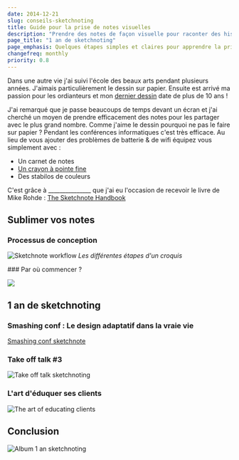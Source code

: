 ```yaml
---
date: 2014-12-21
slug: conseils-sketchnoting
title: Guide pour la prise de notes visuelles
description: "Prendre des notes de façon visuelle pour raconter des histoires. J'utilise la technique du sketchnoting pour faire des comptes rendus de conférences informatiques."
page_title: "1 an de sketchnoting"
page_emphasis: Quelques étapes simples et claires pour apprendre la prise de notes visuelles
changefreq: monthly
priority: 0.8
---
```


Dans une autre vie j'ai suivi l'école des beaux arts pendant plusieurs années. J'aimais particulièrement le dessin sur papier. Ensuite est arrivé ma passion pour les ordianteurs et mon [dernier dessin](http://fc03.deviantart.net/fs22/f/2008/007/7/1/Necron_Warrior_by_DbyD.jpg) date de plus de 10 ans !


J'ai remarqué que je passe beaucoups de temps devant un écran et j'ai cherché un moyen de prendre efficacement des notes pour les partager avec le plus grand nombre. Comme j'aime le dessin pourquoi ne pas le faire sur papier ? Pendant les conférences informatiques c'est très efficace. Au lieu de vous ajouter des problèmes de batterie & de wifi équipez vous simplement avec :

- Un carnet de notes
- <a href="http://www.amazon.fr/gp/product/B0012387YK/ref=as_li_tl?ie=UTF8&camp=1642&creative=19458&creativeASIN=B0012387YK&linkCode=as2&tag=davidl-21&linkId=DGB7ERNU5ZRLK6P5">Un crayon à pointe fine</a><img src="http://ir-fr.amazon-adsystem.com/e/ir?t=davidl-21&l=as2&o=8&a=B0012387YK" width="1" height="1" border="0" alt="" style="border:none !important; margin:0px !important;" />
- Des stabilos de couleurs

C'est grâce à _______________ que j'ai eu l'occasion de recevoir le livre de Mike Rohde : <a href="http://www.amazon.fr/gp/product/0321857895/ref=as_li_tl?ie=UTF8&camp=1642&creative=19458&creativeASIN=0321857895&linkCode=as2&tag=davidl-21&linkId=ZAOUQ7GTODAZIXU2">The Sketchnote Handbook</a><img src="http://ir-fr.amazon-adsystem.com/e/ir?t=davidl-21&l=as2&o=8&a=0321857895" width="1" height="1" border="0" alt="" style="border:none !important; margin:0px !important;" />


## Sublimer vos notes

### Processus de conception

![Sketchnote workflow](https://farm8.staticflickr.com/7510/15449105844_542d29f45b.jpg)
_Les différentes étapes d'un croquis_

### Par où commencer ?

![](https://farm8.staticflickr.com/7469/15885643447_1e3d03ca8f.jpg)


## 1 an de sketchnoting

### Smashing conf : Le design adaptatif dans la vraie vie

[Smashing conf sketchnote](https://farm3.staticflickr.com/2908/14383112812_82918aff0f.jpg)

### Take off talk #3

![Take off talk sketchnoting](https://farm3.staticflickr.com/2901/14198240427_560b9486f2.jpg)

### L'art d'éduquer ses clients

![The art of educating clients](https://farm3.staticflickr.com/2917/14381170881_49e992f05c.jpg)

## Conclusion

![Album 1 an sketchnoting](https://www.flickr.com/photos/geekgrunge/sets/72157644681767590/)
